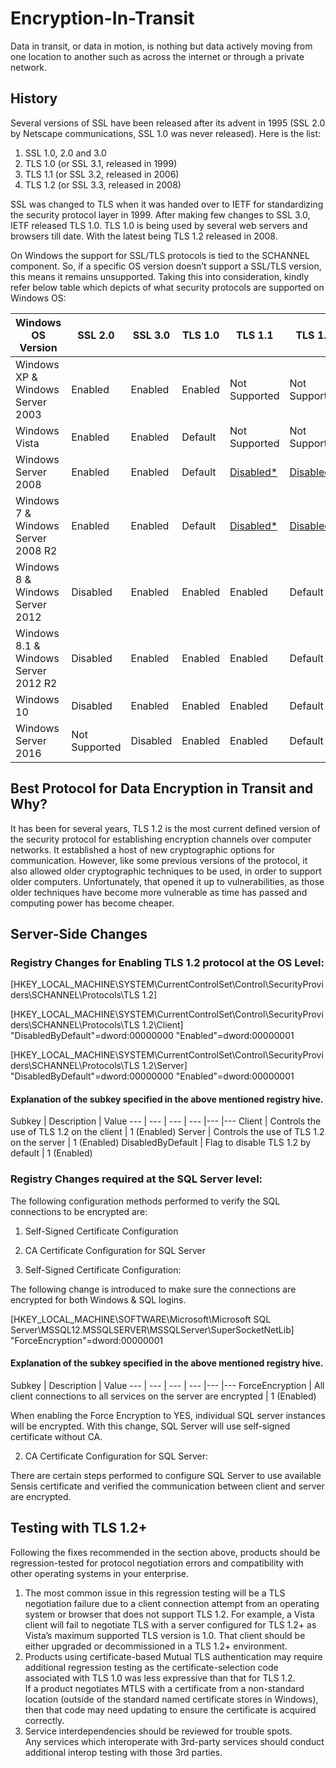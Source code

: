 # Encryption-In-Transit

Data in transit, or data in motion, is nothing but data actively moving from one location to another such as across the internet or through a private network.

## History
Several versions of SSL have been released after its advent in 1995 (SSL 2.0 by Netscape communications, SSL 1.0 was never released). Here is the list:

1. SSL 1.0, 2.0 and 3.0
2. TLS 1.0 (or SSL 3.1, released in 1999)
3. TLS 1.1 (or SSL 3.2, released in 2006)
4. TLS 1.2 (or SSL 3.3, released in 2008)

SSL was changed to TLS when it was handed over to IETF for standardizing the security protocol layer in 1999. After making few changes to SSL 3.0, IETF released TLS 1.0. TLS 1.0 is being used by several web servers and browsers till date. With the latest being TLS 1.2 released in 2008.

On Windows the support for SSL/TLS protocols is tied to the SCHANNEL component. So, if a specific OS version doesn’t support a SSL/TLS version, this means it remains unsupported. Taking this into consideration, kindly refer below table which depicts of what security protocols are supported on Windows OS:

Windows OS Version | SSL 2.0 | SSL 3.0 | TLS 1.0 | TLS 1.1 | TLS 1.2 
--- | --- | --- | --- |--- |--- 
Windows XP & Windows Server 2003 | Enabled | Enabled | Enabled | Not Supported | Not Supported 
Windows Vista | Enabled | Enabled | Default | Not Supported | Not Supported 
Windows Server 2008 | Enabled | Enabled | Default | [Disabled*](https://www.microsoft.com/security/blog/2017/07/20/tls-1-2-support-added-to-windows-server-2008/) | [Disabled*](https://www.microsoft.com/security/blog/2017/07/20/tls-1-2-support-added-to-windows-server-2008/)  
Windows 7 & Windows Server 2008 R2 | Enabled | Enabled | Default | [Disabled*](https://support.microsoft.com/en-us/help/3140245/update-to-enable-tls-1-1-and-tls-1-2-as-default-secure-protocols-in-wi) | [Disabled*](https://support.microsoft.com/en-us/help/3140245/update-to-enable-tls-1-1-and-tls-1-2-as-default-secure-protocols-in-wi)  
Windows 8 & Windows Server 2012 | Disabled | Enabled | Enabled | Enabled | Default
Windows 8.1 & Windows Server 2012 R2 | Disabled | Enabled | Enabled | Enabled | Default
Windows 10 | Disabled | Enabled | Enabled | Enabled | Default
Windows Server 2016 | Not Supported | Disabled | Enabled | Enabled | Default												

## Best Protocol for Data Encryption in Transit and Why?

It has been for several years, TLS 1.2 is the most current defined version of the security protocol for establishing encryption channels over computer networks. It established a host of new cryptographic options for communication. However, like some previous versions of the protocol, it also allowed older cryptographic techniques to be used, in order to support older computers. Unfortunately, that opened it up to vulnerabilities, as those older techniques have become more vulnerable as time has passed and computing power has become cheaper.

## Server-Side Changes 

###	Registry Changes for Enabling TLS 1.2 protocol at the OS Level:
[HKEY_LOCAL_MACHINE\SYSTEM\CurrentControlSet\Control\SecurityProviders\SCHANNEL\Protocols\TLS 1.2]

[HKEY_LOCAL_MACHINE\SYSTEM\CurrentControlSet\Control\SecurityProviders\SCHANNEL\Protocols\TLS 1.2\Client]
"DisabledByDefault"=dword:00000000
"Enabled"=dword:00000001

[HKEY_LOCAL_MACHINE\SYSTEM\CurrentControlSet\Control\SecurityProviders\SCHANNEL\Protocols\TLS 1.2\Server]
"DisabledByDefault"=dword:00000000
"Enabled"=dword:00000001

#### Explanation of the subkey specified in the above mentioned registry hive.

Subkey | Description | Value 
--- | --- | --- | --- |--- |--- 
Client | Controls the use of TLS 1.2 on the client | 1 (Enabled)
Server | Controls the use of TLS 1.2 on the server | 1 (Enabled)
DisabledByDefault | Flag to disable TLS 1.2 by default | 1 (Enabled)

###	Registry Changes required at the SQL Server level:

The following configuration methods performed to verify the SQL connections to be encrypted are:
1.	Self-Signed Certificate Configuration
2.	CA Certificate Configuration for SQL Server 

1.	Self-Signed Certificate Configuration:

The following change is introduced to make sure the connections are encrypted for both Windows & SQL logins.

[HKEY_LOCAL_MACHINE\SOFTWARE\Microsoft\Microsoft SQL Server\MSSQL12.MSSQLSERVER\MSSQLServer\SuperSocketNetLib]
"ForceEncryption"=dword:00000001

#### Explanation of the subkey specified in the above mentioned registry hive.

Subkey | Description | Value 
--- | --- | --- | --- |--- |--- 
ForceEncryption | All client connections to all services on the server are encrypted | 1 (Enabled)

When enabling the Force Encryption to YES, individual SQL server instances will be encrypted. With this change, SQL Server will use self-signed certificate without CA.

2.	CA Certificate Configuration for SQL Server:

There are certain steps performed to configure SQL Server to use available Sensis certificate and verified the communication between client and server are encrypted. 

## Testing with TLS 1.2+

Following the fixes recommended in the section above, products should be regression-tested for protocol negotiation errors and compatibility with other operating systems in your enterprise.  

1. The most common issue in this regression testing will be a TLS negotiation failure due to a client connection attempt from an operating system or browser that does not support TLS 1.2.  For example, a Vista client will fail to negotiate TLS with a server configured for TLS 1.2+ as Vista’s maximum supported TLS version is 1.0.  That client should be either upgraded or decommissioned in a TLS 1.2+ environment.
2. Products using certificate-based Mutual TLS authentication may require additional regression testing as the certificate-selection code associated with TLS 1.0 was less expressive than that for TLS 1.2.  
If a product negotiates MTLS with a certificate from a non-standard location (outside of the standard named certificate stores in Windows), then that code may need updating to ensure the certificate is acquired correctly.
3. Service interdependencies should be reviewed for trouble spots.  
Any services which interoperate with 3rd-party services should conduct additional interop testing with those 3rd parties.